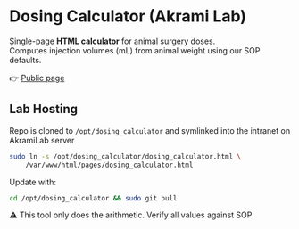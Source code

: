 # Dosing Calculator (Akrami Lab)

Single-page **HTML calculator** for animal surgery doses.  
Computes injection volumes (mL) from animal weight using our SOP defaults.

👉 [Public page](dosing.lim.bio)

## Lab Hosting

Repo is cloned to `/opt/dosing_calculator` and symlinked into the intranet on AkramiLab server

```bash
sudo ln -s /opt/dosing_calculator/dosing_calculator.html \
    /var/www/html/pages/dosing_calculator.html
```

Update with:

```bash
cd /opt/dosing_calculator && sudo git pull
```

⚠️ This tool only does the arithmetic. Verify all values against SOP.

